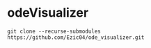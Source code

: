 # odeVisualizer

```
git clone --recurse-submodules https://github.com/Ezic04/ode_visualizer.git
```
